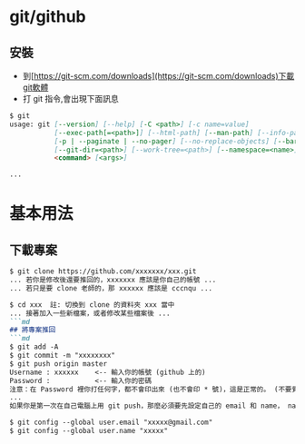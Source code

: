 # git/github
## 安裝
* 到[https://git-scm.com/downloads](https://git-scm.com/downloads)下載git軟體
* 打 git 指令,會出現下面訊息
```md
$ git
usage: git [--version] [--help] [-C <path>] [-c name=value]
           [--exec-path[=<path>]] [--html-path] [--man-path] [--info-path]
           [-p | --paginate | --no-pager] [--no-replace-objects] [--bare]
           [--git-dir=<path>] [--work-tree=<path>] [--namespace=<name>]
           <command> [<args>]

...
```
# 基本用法
## 下載專案
```md
$ git clone https://github.com/xxxxxxx/xxx.git
... 若你是修改後還要推回的，xxxxxxx 應該是你自己的帳號 ...
... 若只是要 clone 老師的，那 xxxxxx 應該是 cccnqu ...

$ cd xxx  註: 切換到 clone 的資料夾 xxx 當中
... 接著加入一些新檔案，或者修改某些檔案後 ...
```md
## 將專案推回
```md
$ git add -A
$ git commit -m "xxxxxxxx"
$ git push origin master
Username : xxxxxx    <-- 輸入你的帳號 (github 上的)
Password :           <-- 輸入你的密碼
注意：在 Password 裡你打任何字，都不會印出來 (也不會印 * 號)，這是正常的。 (不要覺得為何打了沒反應 ....)
...
如果你是第一次在自己電腦上用 git push，那麼必須要先設定自己的 email 和 name， name 必須是 github 上的帳號。

$ git config --global user.email "xxxxx@gmail.com"
$ git config --global user.name "xxxxx"
```